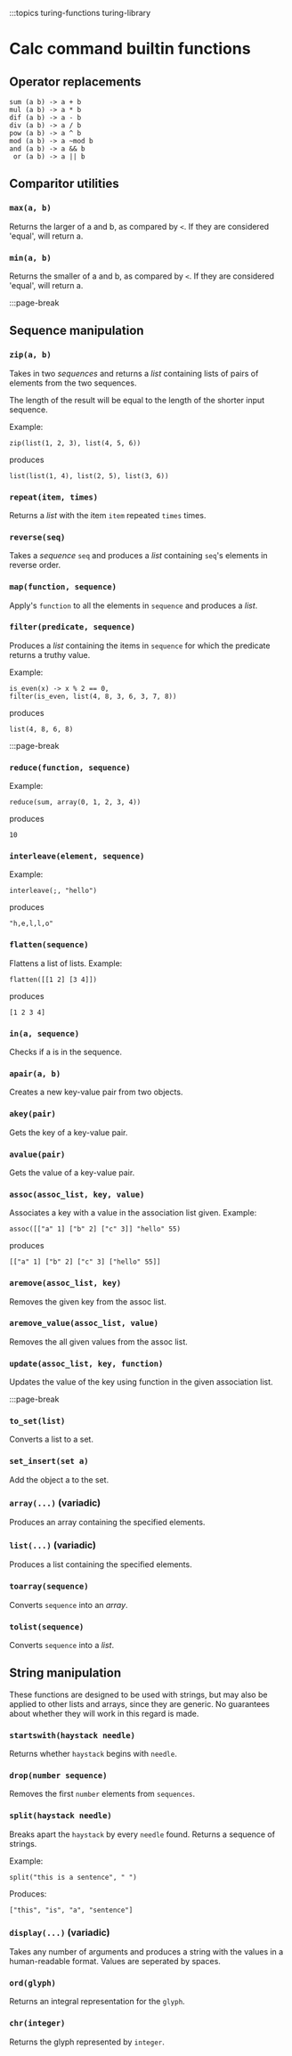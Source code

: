 :::topics turing-functions turing-library

# Calc command builtin functions

## Operator replacements

    sum (a b) -> a + b
    mul (a b) -> a * b
    dif (a b) -> a - b
    div (a b) -> a / b
    pow (a b) -> a ^ b
    mod (a b) -> a ~mod b
    and (a b) -> a && b
     or (a b) -> a || b
    

## Comparitor utilities

### `max(a, b)`

Returns the larger of a and b, as compared by `<`. If they are considered 'equal', will return a.

### `min(a, b)`

Returns the smaller of a and b, as compared by `<`. If they are considered 'equal', will return a.

:::page-break

## Sequence manipulation

### `zip(a, b)`

Takes in two *sequences* and returns a *list* containing lists of pairs of elements from the two sequences.

The length of the result will be equal to the length of the shorter input sequence.

Example:

    zip(list(1, 2, 3), list(4, 5, 6))
    

produces

    list(list(1, 4), list(2, 5), list(3, 6))
    

### `repeat(item, times)`

Returns a *list* with the item `item` repeated `times` times.

### `reverse(seq)`

Takes a *sequence* `seq` and produces a *list* containing `seq`'s elements in reverse order.

### `map(function, sequence)`

Apply's `function` to all the elements in `sequence` and produces a *list*.

### `filter(predicate, sequence)`

Produces a *list* containing the items in `sequence` for which the predicate returns a truthy value.

Example:

    is_even(x) -> x % 2 == 0,
    filter(is_even, list(4, 8, 3, 6, 3, 7, 8))
    

produces

    list(4, 8, 6, 8)
    

:::page-break

### `reduce(function, sequence)`

Example:

    reduce(sum, array(0, 1, 2, 3, 4))
    

produces

    10
    

### `interleave(element, sequence)`

Example:

    interleave(;, "hello")
    

produces

    "h,e,l,l,o"
    

### `flatten(sequence)`

Flattens a list of lists. Example:

    flatten([[1 2] [3 4]])
    

produces

    [1 2 3 4]
    

### `in(a, sequence)`

Checks if a is in the sequence.

### `apair(a, b)`

Creates a new key-value pair from two objects.

### `akey(pair)`

Gets the key of a key-value pair.

### `avalue(pair)`

Gets the value of a key-value pair.

### `assoc(assoc_list, key, value)`

Associates a key with a value in the association list given. Example:

    assoc([["a" 1] ["b" 2] ["c" 3]] "hello" 55)
    

produces

    [["a" 1] ["b" 2] ["c" 3] ["hello" 55]]
    

### `aremove(assoc_list, key)`

Removes the given key from the assoc list.

### `aremove_value(assoc_list, value)`

Removes the all given values from the assoc list.

### `update(assoc_list, key, function)`

Updates the value of the key using function in the given association list.

:::page-break

### `to_set(list)`

Converts a list to a set.

### `set_insert(set a)`

Add the object a to the set.

### `array(...)` (variadic)

Produces an array containing the specified elements.

### `list(...)` (variadic)

Produces a list containing the specified elements.

### `toarray(sequence)`

Converts `sequence` into an *array*.

### `tolist(sequence)`

Converts `sequence` into a *list*.

## String manipulation

These functions are designed to be used with strings, but may also be applied to other lists and arrays, since they are generic. No guarantees about whether they will work in this regard is made.

### `startswith(haystack needle)`

Returns whether `haystack` begins with `needle`.

### `drop(number sequence)`

Removes the first `number` elements from `sequences`.

### `split(haystack needle)`

Breaks apart the `haystack` by every `needle` found. Returns a sequence of strings.

Example:

    split("this is a sentence", " ")
    

Produces:

    ["this", "is", "a", "sentence"]
    

### `display(...)` (variadic)

Takes any number of arguments and produces a string with the values in a human-readable format. Values are seperated by spaces.

### `ord(glyph)`

Returns an integral representation for the `glyph`.

### `chr(integer)`

Returns the glyph represented by `integer`.